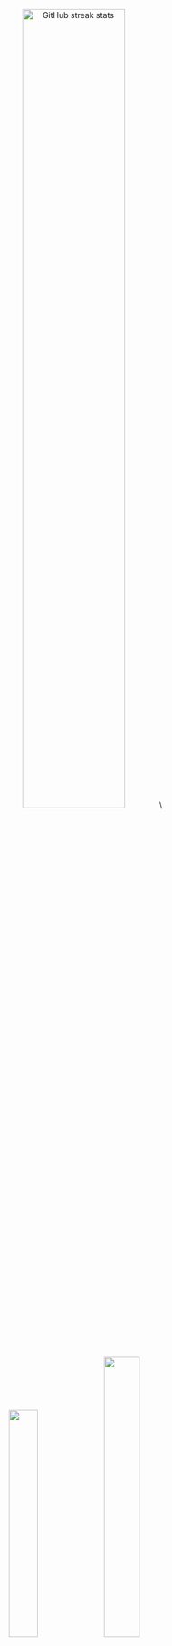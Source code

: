 <p align="center">
  <img src="https://streak-stats.demolab.com/?user=HenryCauan&theme=dracula" alt="GitHub streak stats" width="60%">\
</p>

##

<p align="center">
 <img src="https://github-readme-stats.vercel.app/api/top-langs/?username=HenryCauan&layout=compact&langs_count=8&theme=tokyonight" width="32%"/> <img src="https://github-readme-stats.vercel.app/api?username=HenryCauan&show_icons=true&theme=tokyonight" width="35.5%" />
</p>
